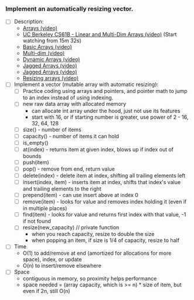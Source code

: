 ### Implement an automatically resizing vector.

- [ ] Description:
    - [Arrays (video)](https://www.coursera.org/learn/data-structures/lecture/OsBSF/arrays)
    - [UC Berkeley CS61B - Linear and Multi-Dim Arrays (video)](https://archive.org/details/ucberkeley_webcast_Wp8oiO_CZZE) (Start watching from 15m 32s)
    - [Basic Arrays (video)](https://www.lynda.com/Developer-Programming-Foundations-tutorials/Basic-arrays/149042/177104-4.html)
    - [Multi-dim (video)](https://www.lynda.com/Developer-Programming-Foundations-tutorials/Multidimensional-arrays/149042/177105-4.html)
    - [Dynamic Arrays (video)](https://www.coursera.org/learn/data-structures/lecture/EwbnV/dynamic-arrays)
    - [Jagged Arrays (video)](https://www.youtube.com/watch?v=1jtrQqYpt7g)
    - [Jagged Arrays (video)](https://www.lynda.com/Developer-Programming-Foundations-tutorials/Jagged-arrays/149042/177106-4.html)
    - [Resizing arrays (video)](https://www.lynda.com/Developer-Programming-Foundations-tutorials/Resizable-arrays/149042/177108-4.html)
- [ ] Implement a vector (mutable array with automatic resizing):
    - [ ] Practice coding using arrays and pointers, and pointer math to jump to an index instead of using indexing.
    - [ ] new raw data array with allocated memory
        - can allocate int array under the hood, just not use its features
        - start with 16, or if starting number is greater, use power of 2 - 16, 32, 64, 128
    - [ ] size() - number of items
    - [ ] capacity() - number of items it can hold
    - [ ] is_empty()
    - [ ] at(index) - returns item at given index, blows up if index out of bounds
    - [ ] push(item)
    - [ ] pop() - remove from end, return value
    - [ ] delete(index) - delete item at index, shifting all trailing elements left
    - [ ] insert(index, item) - inserts item at index, shifts that index's value and trailing elements to the right
    - [ ] prepend(item) - can use insert above at index 0
    - [ ] remove(item) - looks for value and removes index holding it (even if in multiple places)
    - [ ] find(item) - looks for value and returns first index with that value, -1 if not found
    - [ ] resize(new_capacity) // private function
        - when you reach capacity, resize to double the size
        - when popping an item, if size is 1/4 of capacity, resize to half
- [ ] Time
    - O(1) to add/remove at end (amortized for allocations for more space), index, or update
    - O(n) to insert/remove elsewhere
- [ ] Space
    - contiguous in memory, so proximity helps performance
    - space needed = (array capacity, which is >= n) * size of item, but even if 2n, still O(n)